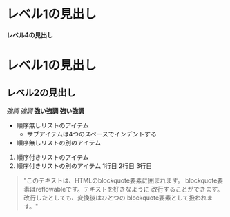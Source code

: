 # レベル1の見出し
#### レベル4の見出し
レベル1の見出し
===============
レベル2の見出し
---------------
*強調*
_強調_
**強い強調**
__強い強調__
* 順序無しリストのアイテム
   * サブアイテムは4つのスペースでインデントする
* 順序無しリストの別のアイテム
1. 順序付きリストのアイテム
2. 順序付きリストの別のアイテム
    1行目
    2行目
    3行目
> "このテキストは、HTMLのblockquote要素に囲まれます。
blockquote要素はreflowableです。テキストを好きなように
改行することができます。改行したとしても、変換後はひとつの
blockquote要素として扱われます。"
